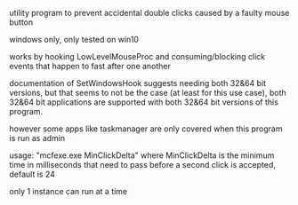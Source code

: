 utility program to prevent accidental double clicks caused by a faulty mouse button

windows only, only tested on win10

works by hooking LowLevelMouseProc and consuming/blocking click events that happen to fast after one another

documentation of SetWindowsHook suggests needing both 32&64 bit versions, but that seems to not be the case (at least for this use case), 
both 32&64 bit applications are supported with both 32&64 bit versions of this program.

however some apps like taskmanager are only covered when this program is run as admin

usage: "mcfexe.exe MinClickDelta" 
where MinClickDelta is the minimum time in milliseconds that need to pass before a second click is accepted, default is 24

only 1 instance can run at a time
